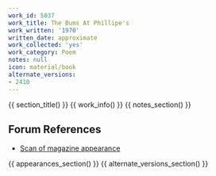```yaml
---
work_id: 5037
work_title: The Bums At Phillipe's
work_written: '1970'
written_date: approximate
work_collected: 'yes'
work_category: Poem
notes: null
icon: material/book
alternate_versions:
- 2410
---
```


{{ section_title() }}
{{ work_info() }}
{{ notes_section() }}
## Forum References
- [Scan of magazine appearance](https://bukowskiforum.com/threads/invisible-city-no-1-february-1971-10-bukowski-poems.10779/)

{{ appearances_section() }}
{{ alternate_versions_section() }}